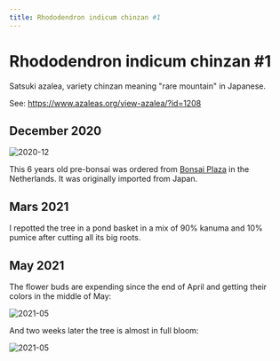 ```yaml
---
title: Rhododendron indicum chinzan #1
---
```


# Rhododendron indicum chinzan #1

Satsuki azalea, variety chinzan meaning "rare mountain" in Japanese.

See: https://www.azaleas.org/view-azalea/?id=1208

## December 2020

![2020-12](/images/bonsai/2020-12-10-rhododendron-indicum-chinzan-1.jpg)

This 6 years old pre-bonsai was ordered from [Bonsai Plaza](https://www.bonsaiplaza.com)
in the Netherlands. It was originally imported from Japan.

## Mars 2021

I repotted the tree in a pond basket in a mix of 90% kanuma and 10% pumice
after cutting all its big roots.

## May 2021

The flower buds are expending since the end of April and getting their colors
in the middle of May:

![2021-05](/images/bonsai/2021-05-13-rhododendron-indicum-chinzan-1.jpg)

And two weeks later the tree is almost in full bloom:

![2021-05](/images/bonsai/2021-05-26-rhododendron-indicum-chinzan-1.jpg)
